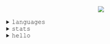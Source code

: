 
<a target="_blank" href="https://alysson.dev/" style="user-select: none">
  <div align="center">
      <img align="center" src="./assets/pc.gif"/>
  </div>
</a>

</br>

<details>
  <summary>𝚕𝚊𝚗𝚐𝚞𝚊𝚐𝚎𝚜</summary>
  
  </br>
  
  <img src="https://github-readme-stats.vercel.app/api/top-langs/?username=4lysson-a&layout=compact&langs_count=20&include_all_commits=true&count_private=true&hide=html,css,tex,hack&theme=radical&hide_border=true&line_height=20"/>
</details>


<details>
  <summary>𝚜𝚝𝚊𝚝𝚜</summary>
   
  </br>
   
  <img alt="4lysson-a Github Stats" src="https://github-readme-stats.arretdaniel.vercel.app/api?username=4lysson-a&show_icons=true&hide_border=true&theme=radical&count_private=true&line_height=30&include_all_commits=false" />
</details>

<details>
  <summary>𝚑𝚎𝚕𝚕𝚘</summary>
  
  </br>
  
  <a href="mailto:me@4ly.dev">
    <img src="https://img.shields.io/badge/Gmail-D14836?style=for-the-badge&logo=gmail&logoColor=white" />
  <a/>
  
  <a href="https://linkedin.alysson.dev">
    <img src="https://img.shields.io/badge/LinkedIn-0077B5?style=for-the-badge&logo=linkedin&logoColor=white">
  </a>
  
  <a href="https://www.instagram.com/4lysson_a/">
    <img src="https://img.shields.io/badge/Instagram-E4405F?style=for-the-badge&logo=instagram&logoColor=white">
  </a>
</details>
 
